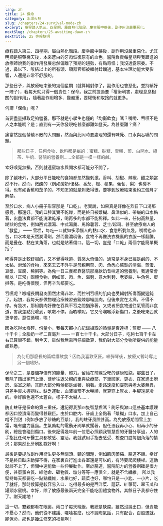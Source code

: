 ```yaml
---
lang: zh
title: 24 保命
category: 水深火熱
slug: /chapters/24-survival-mode-zh
excerpt: 療程踏入第三、四星期，屬白熱化階段。慶幸服中藥後，副作用沒嚴重惡化。
nextSlug: /chapters/25-awaiting-dawn-zh
nextTitle: 25 等候黎明
---
```


<p class="cn">療程踏入第三、四星期，屬白熱化階段。慶幸服中藥後，副作用沒嚴重惡化。尤其明顯是服藥幾天後，本來蒼白的牙肉恢復原有的血色。醫院負責每星期與我跟進的放療師說我的副作用發展忽然偏離了預期的趨勢，有點奇怪；我沒透露原委。不過，鼻以下、喉結以上的所有頭、頸器官都被輻射蹂躪過，基本生理功能大受影響，人還是非常不舒服的。

<p class="cn">那些日子，與放療結束後的幾個星期（就算輻射停了，副作用也會惡化，並持續好一陣子），我每天就只得一個責任：保命。我之前提過要「權衡利害，處理息息相關的副作用」，隨著副作用增多、變嚴重，要權衡和取捨的就更多。

<p class="cn">何謂「保命」呢？

<p class="cn">首要盡量攝取足夠營養。那不就是小學生也懂的「均衡飲食」嗎？嘴嚼、吞嚥不是人之本能嗎？是；直到有一天你發現吃甚麼都難如登天。為甚麼難？痛？

<p class="cn">痛當然是個縈繞不散的大問題，然而與此同時要處理的還有味覺、口水與吞嚥的問題。

<blockquote class="cn">那些日子，任何食物、飲料都是鹹的：蜜糖、砂糖、雪糕、菜、白開水、綠茶、牛奶、醫院的營養劑......全都是一模一樣的鹹。</blockquote>

<p class="cn">幸好嗅覺無損，否則就連蜜糖水與開水都可能分不開了。

<p class="cn">除了鹹味外，大部分平日能吃的食物都忽然變刺激。香料、胡椒、辣椒、醋之類當然不行，然而，微酸的（例如酸奶/優格、番茄、橙、蘋果、葡萄、梨）也碰不得。也有如香蕉和茄子的，不知怎的就是刺激得很，要等到放療結束後約三個月才解禁。

<p class="cn">至於口水，病人小冊子形容那是「口乾」。老實說，如果真是好像在烈日下口渴那感覺，那還好。我的口腔其實不乾燥，而是終日被漿糊、鼻涕似的、帶鹹的口水黏著，出盡法寶都不能洗漱乾凈，喝再多的水都不能稀釋。如此一來，任何高熱量、糊狀的食物，例如西式濃湯、中式湯羹、馬鈴薯蓉、芝士/起司、甚至放療病人的「救星」 —— 雪糕，每吃一口就如多添惱人的黏口水，食慾所剩無幾。嘴嚼也辛苦，口水本是天然潤滑劑，然而變濃稠後，食物不再像洗衣機裏的衣服一樣翻騰，而是叠在、黏在某角落，也就是貼著傷口。這一切，豈是「口乾」兩個字能簡單概括？

<p class="cn">吃得算是比較舒服的，又不覺得味道、質感太奇怪的，通常是本身已經是鹹的、不太黏、滑溜的食物，來來去去不外乎是母親用菜、肉、魚悉心熬製的清湯、蒸蛋、豆漿、豆腐、稀粥等。為免一日三餐都靠醫院那幾款奶昔味道的營養劑，我通常會輔以「正常」固體食物，例如菜、肉、魚、湯麪、意大利麪、老婆餅、牛角包、蛋撻等。是吃得很慢，但再辛苦都要吃。

<p class="cn">吞嚥呢？喉嚨長期發炎固然疼痛非常，而控制吞嚥的肌肉也受輻射所傷而變遲鈍了。起初，我每天都做物理治療練習去鍛煉那組肌肉，但後來實在太痛，不得不停。有幾次，那組肌肉好像在吞與不吞之間猶豫著，又或者把食物送往氣管而非食道，害我差點兒嗆到，咳嗽不停。而咳嗽呢，它又令喉嚨添新傷口，之後吃東西就更辛苦。惡性循環，唉！

<p class="cn">因為吃得太零碎、份量小，我每天都小心記錄攝取的熱量是否達標：蒸蛋 —— 八十千卡；全脂奶一杯二百毫升 —— 一百七十千卡。大部分日子，吃夠七百千卡左右已算很不錯。到今天，雖然我無需再仔細數算，我仍對大部分食物所提供的能量頗熟悉。

<blockquote class="cn">為何用那麼長的篇幅講飲食？因為我喜歡烹飪。繼彈琴後，放療又暫時奪走另一個嗜好。</blockquote>

<p class="cn">保命之二，是要儲存僅有的能量、體力。留給在前線受靶的健康細胞。那些日子，我除了踏出家門上車、徒步往返父親的車與放療部，下車回家、更衣、在家進出廚房、浴室之類，其餘大部分時候都是坐著、躺著。走路速度和姿勢與老太婆無異，只差手裏未握拐杖。缺乏運動，血液循環不太暢順，就算穿上厚衣，手腳還是冷的。幸好臉色還不太蒼白，樣子不太嚇人......

<p class="cn">防止蛀牙是保命的第三重任。還記得我那四隻智慧齒嗎？刷牙與漱口這些基本護理都因口腔潰瘍而變得甚艱巨。由於口腔内、牙齒上全黏著「漿糊」口水，加上自己嚐不到甜（例如多放了砂糖的豆漿），我的蛀牙風險甚高。為免放療期間雪上加霜，唯有盡力護齒。生氣勃勃的電動牙刷早就擱著，但任憑我再小心、用再小的牙刷，總是會碰到傷口。後來記得幾年前一位悉心照顧我智慧齒的牙醫分享過，人的手指比任何牙醫工具都敏感、靈活，我就試用手指去感受、檢查口腔每個角落的情況；那果然比牙刷亂戳好啊！

<p class="cn">最後是要提放副作用衍生更多無關頭、頸的問題，例如肌肉萎縮、腸道不順。幸好不是終日臥床動彈不得，在家裏自行進出各室還是可以的，有時要爬爬樓梯。運動就談不上了，但間中還能做一些伸展動作。至於腸道，醫院配方的營養劑確是很方便，甚麼蛋白質、維他命、礦物質、糖分等等一應俱全，就是不含纖維。 所以我堅持每天都要吃一點點纖維，水果也好，蔬菜也好，哪怕只是一小匙、一小片，吃了就好。那時候算是較容易入口、吃得最多的是西洋菜、蘑菇、紅蘿蔔、翠玉瓜和罐頭水蜜桃。幸好，除了放療最後兩天完全不能吃固體食物外，其餘日子我都守住了。謝天謝地！

<p class="cn">這一切，雙親都看在眼裏。兩口子每天晚飯，我總是缺席。雖然沒說出口，但豈能不憂心？然而，他們從不建議、囉嗦甚麼，也不說晦氣話，只有配合，百般遷就。能保命，那也是幾生修來的福氣啊！
